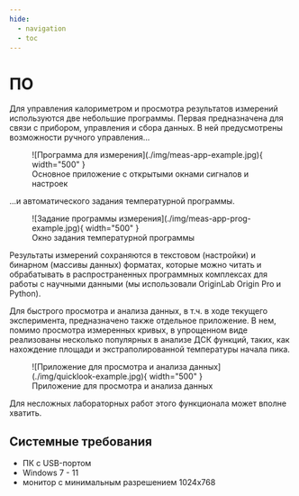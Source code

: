 ```yaml
---
hide:
  - navigation
  - toc
---
```


# ПО

Для управления калориметром и просмотра результатов измерений используются две небольшие программы. Первая предназначена для связи с прибором, управления и сбора данных. В ней предусмотрены возможности ручного управления...

<figure markdown="span">
  ![Программа для измерения](./img/meas-app-example.jpg){ width="500" }<figcaption>Основное приложение с открытыми окнами сигналов и настроек</figcaption>
</figure>

...и автоматического задания температурной программы.

<figure markdown="span">
  ![Задание программы измерения](./img/meas-app-prog-example.jpg){ width="500" }<figcaption>Окно задания температурной программы</figcaption>
</figure>

Результаты измерений сохраняются в текстовом (настройки) и бинарном (массивы данных) форматах, которые можно читать и обрабатывать в распространенных программных комплексах для работы с научными данными (мы использовали OriginLab Origin Pro и Python).

Для быстрого просмотра и анализа данных, в т.ч. в ходе текущего эксперимента, предназначено также отдельное приложение. В нем, помимо просмотра измеренных кривых, в упрощенном виде реализованы несколько популярных в анализе ДСК функций, таких, как нахождение площади и экстраполированной температуры начала пика.

<figure markdown="span">
  ![Приложение для просмотра и анализа данных](./img/quicklook-example.jpg){ width="500" }<figcaption>Приложение для просмотра и анализа данных</figcaption>
</figure>

Для несложных лабораторных работ этого функционала может вполне хватить.

## Системные требования

- ПК с USB-портом
- Windows 7 - 11
- монитор с минимальным разрешением 1024x768